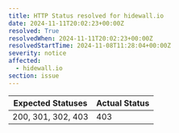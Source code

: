 ```yaml
---
title: HTTP Status resolved for hidewall.io
date: 2024-11-11T20:02:23+00:00Z
resolved: True
resolvedWhen: 2024-11-11T20:02:23+00:00Z
resolvedStartTime: 2024-11-08T11:28:04+00:00Z
severity: notice
affected:
  - hidewall.io
section: issue
---
```


| Expected Statuses | Actual Status  |
|-------------------|----------------|
| 200, 301, 302, 403 | 403 |
